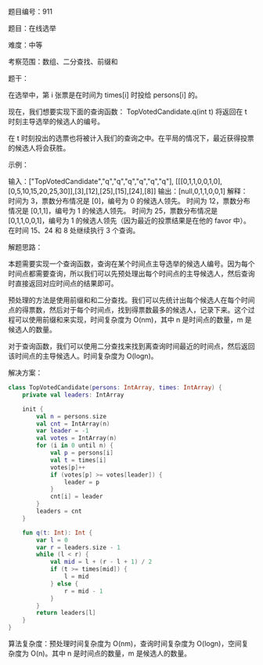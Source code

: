 题目编号：911

题目：在线选举

难度：中等

考察范围：数组、二分查找、前缀和

题干：

在选举中，第 i 张票是在时间为 times[i] 时投给 persons[i] 的。

现在，我们想要实现下面的查询函数： TopVotedCandidate.q(int t) 将返回在 t 时刻主导选举的候选人的编号。

在 t 时刻投出的选票也将被计入我们的查询之中。在平局的情况下，最近获得投票的候选人将会获胜。

示例：

输入：["TopVotedCandidate","q","q","q","q","q","q"], [[[0,1,1,0,0,1,0],[0,5,10,15,20,25,30]],[3],[12],[25],[15],[24],[8]]
输出：[null,0,1,1,0,0,1]
解释：
时间为 3，票数分布情况是 [0]，编号为 0 的候选人领先。
时间为 12，票数分布情况是 [0,1,1]，编号为 1 的候选人领先。
时间为 25，票数分布情况是 [0,1,1,0,0,1]，编号为 1 的候选人领先（因为最近的投票结果是在他的 favor 中）。
在时间 15、24 和 8 处继续执行 3 个查询。

解题思路：

本题需要实现一个查询函数，查询在某个时间点主导选举的候选人编号。因为每个时间点都需要查询，所以我们可以先预处理出每个时间点的主导候选人，然后查询时直接返回对应时间点的结果即可。

预处理的方法是使用前缀和和二分查找。我们可以先统计出每个候选人在每个时间点的得票数，然后对于每个时间点，找到得票数最多的候选人，记录下来。这个过程可以使用前缀和来实现，时间复杂度为 O(nm)，其中 n 是时间点的数量，m 是候选人的数量。

对于查询函数，我们可以使用二分查找来找到离查询时间最近的时间点，然后返回该时间点的主导候选人。时间复杂度为 O(logn)。

解决方案：

```kotlin
class TopVotedCandidate(persons: IntArray, times: IntArray) {
    private val leaders: IntArray

    init {
        val n = persons.size
        val cnt = IntArray(n)
        var leader = -1
        val votes = IntArray(n)
        for (i in 0 until n) {
            val p = persons[i]
            val t = times[i]
            votes[p]++
            if (votes[p] >= votes[leader]) {
                leader = p
            }
            cnt[i] = leader
        }
        leaders = cnt
    }

    fun q(t: Int): Int {
        var l = 0
        var r = leaders.size - 1
        while (l < r) {
            val mid = l + (r - l + 1) / 2
            if (t >= times[mid]) {
                l = mid
            } else {
                r = mid - 1
            }
        }
        return leaders[l]
    }
}
```

算法复杂度：预处理时间复杂度为 O(nm)，查询时间复杂度为 O(logn)，空间复杂度为 O(n)。其中 n 是时间点的数量，m 是候选人的数量。